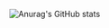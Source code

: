 ![Anurag's GitHub stats](https://github-readme-stats.vercel.app/api?username=thanhnh98&show_icons=true&theme=tokyonight)
